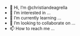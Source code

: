 - 👋 Hi, I’m @christiandeagrella
- 👀 I’m interested in ...
- 🌱 I’m currently learning ...
- 💞️ I’m looking to collaborate on ...
- 📫 How to reach me ...

<!---
christiandeagrella/christiandeagrella is a ✨ special ✨ repository because its `README.md` (this file) appears on your GitHub profile.
You can click the Preview link to take a look at your changes.
--->
